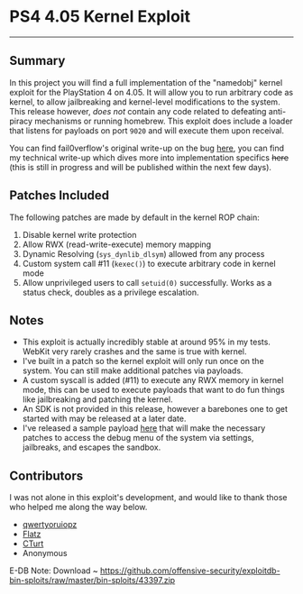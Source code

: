 # PS4 4.05 Kernel Exploit
---
## Summary
In this project you will find a full implementation of the "namedobj" kernel exploit for the PlayStation 4 on 4.05. It will allow you to run arbitrary code as kernel, to allow jailbreaking and kernel-level modifications to the system. This release however, *does not* contain any code related to defeating anti-piracy mechanisms or running homebrew. This exploit does include a loader that listens for payloads on port `9020` and will execute them upon receival.

You can find fail0verflow's original write-up on the bug [here](https://fail0verflow.com/blog/2017/ps4-namedobj-exploit/), you can find my technical write-up which dives more into implementation specifics ~~here~~ (this is still in progress and will be published within the next few days).

## Patches Included
The following patches are made by default in the kernel ROP chain:
1) Disable kernel write protection
2) Allow RWX (read-write-execute) memory mapping
3) Dynamic Resolving (`sys_dynlib_dlsym`) allowed from any process
4) Custom system call #11 (`kexec()`) to execute arbitrary code in kernel mode
5) Allow unprivileged users to call `setuid(0)` successfully. Works as a status check, doubles as a privilege escalation.

## Notes
- This exploit is actually incredibly stable at around 95% in my tests. WebKit very rarely crashes and the same is true with kernel.
- I've built in a patch so the kernel exploit will only run once on the system. You can still make additional patches via payloads.
- A custom syscall is added (#11) to execute any RWX memory in kernel mode, this can be used to execute payloads that want to do fun things like jailbreaking and patching the kernel.
- An SDK is not provided in this release, however a barebones one to get started with may be released at a later date.
- I've released a sample payload [here](http://www.mediafire.com/file/n4boybw0e06h892/debug_settings.bin) that will make the necessary patches to access the debug menu of the system via settings, jailbreaks, and escapes the sandbox.

## Contributors
I was not alone in this exploit's development, and would like to thank those who helped me along the way below.

- [qwertyoruiopz](https://twitter.com/qwertyoruiopz)
- [Flatz](https://twitter.com/flat_z)
- [CTurt](https://twitter.com/CTurtE)
- Anonymous


E-DB Note: Download ~ https://github.com/offensive-security/exploitdb-bin-sploits/raw/master/bin-sploits/43397.zip